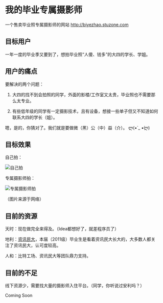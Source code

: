# 我的毕业专属摄影师

一个售卖毕业照专属摄影师的网站 <http://biyezhao.stuzone.com>

## 目标用户

一年一度的毕业季又要到了，想拍毕业照“人傻、钱多”的大四的学长、学姐。

## 用户的痛点

要解决的两个问题：

1. 大四的找不到会拍照的同学，外面的影楼/工作室又太贵，毕业照也不需要那么太专业。

2. 有些低年级的同学有一定摄影技术，且有设备，想接一些单子但又不知道如何联系大四的学长（姐）。

嗯，是的，你猜对了。我们就是要做微（黑）公（中）益（介）。 ლ(•̀ _ •́ლ)

## 目标效果

自己拍：

![自己拍](http://ww2.sinaimg.cn/large/98d2e36bjw1eq8s3ibfw0j20dw0abdgn.jpg)

专属摄影师拍：

![专属摄影师拍](http://ww1.sinaimg.cn/large/98d2e36bjw1eq8sezkszhj20dw099gn9.jpg)

（图片来源于网络）

## 目前的资源

天时：现在做完全来得及。（Idea都想好了，就差程序员了）

地利：[资讯民大](http://weixin.sogou.com/gzh?openid=oIWsFtwvpD2EjmoeDC5NjQ0ZRgU8)，本届（2011级）毕业生是看着资讯民大长大的，大多数人都关注了资讯民大，认可度较高。

人和：比特工场、资讯民大等团队鼎力支持。

## 目前的不足

线下资源少，需要找大量的摄影师入住平台。（同学，你听说过安利吗？）

Coming Soon